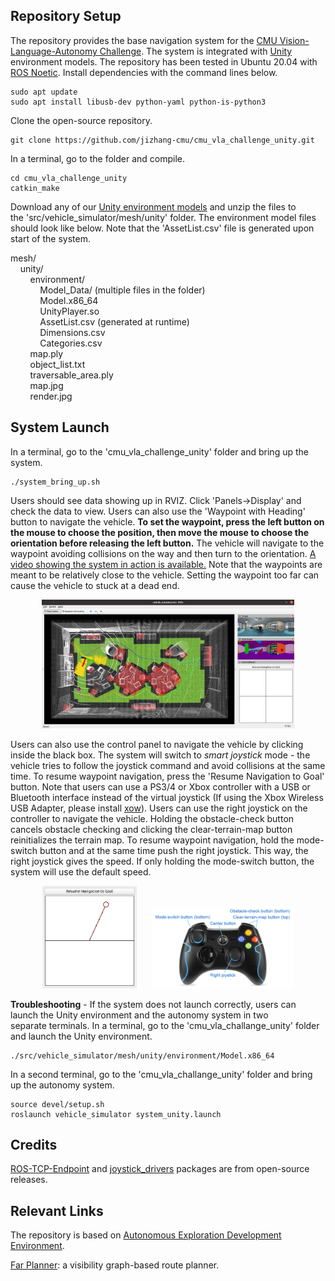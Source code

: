 ## Repository Setup

The repository provides the base navigation system for the [CMU Vision-Language-Autonomy Challenge](https://www.ai-meets-autonomy.com/cmu-vla-challenge). The system is integrated with [Unity](https://unity.com) environment models. The repository has been tested in Ubuntu 20.04 with [ROS Noetic](http://wiki.ros.org/noetic/Installation). Install dependencies with the command lines below.
```
sudo apt update
sudo apt install libusb-dev python-yaml python-is-python3
```
Clone the open-source repository.
```
git clone https://github.com/jizhang-cmu/cmu_vla_challenge_unity.git
```
In a terminal, go to the folder and compile.
```
cd cmu_vla_challenge_unity
catkin_make
```
Download any of our [Unity environment models](https://drive.google.com/drive/folders/1bmxdT6Oxzt0_0tohye2br7gqTnkMaq20?usp=share_link) and unzip the files to the 'src/vehicle_simulator/mesh/unity' folder. The environment model files should look like below. Note that the 'AssetList.csv' file is generated upon start of the system.

mesh/<br>
&nbsp;&nbsp;&nbsp;&nbsp;unity/<br>
&nbsp;&nbsp;&nbsp;&nbsp;&nbsp;&nbsp;&nbsp;&nbsp;environment/<br>
&nbsp;&nbsp;&nbsp;&nbsp;&nbsp;&nbsp;&nbsp;&nbsp;&nbsp;&nbsp;&nbsp;&nbsp;Model_Data/ (multiple files in the folder)<br>
&nbsp;&nbsp;&nbsp;&nbsp;&nbsp;&nbsp;&nbsp;&nbsp;&nbsp;&nbsp;&nbsp;&nbsp;Model.x86_64<br>
&nbsp;&nbsp;&nbsp;&nbsp;&nbsp;&nbsp;&nbsp;&nbsp;&nbsp;&nbsp;&nbsp;&nbsp;UnityPlayer.so<br>
&nbsp;&nbsp;&nbsp;&nbsp;&nbsp;&nbsp;&nbsp;&nbsp;&nbsp;&nbsp;&nbsp;&nbsp;AssetList.csv (generated at runtime)<br>
&nbsp;&nbsp;&nbsp;&nbsp;&nbsp;&nbsp;&nbsp;&nbsp;&nbsp;&nbsp;&nbsp;&nbsp;Dimensions.csv<br>
&nbsp;&nbsp;&nbsp;&nbsp;&nbsp;&nbsp;&nbsp;&nbsp;&nbsp;&nbsp;&nbsp;&nbsp;Categories.csv<br>
&nbsp;&nbsp;&nbsp;&nbsp;&nbsp;&nbsp;&nbsp;&nbsp;map.ply<br>
&nbsp;&nbsp;&nbsp;&nbsp;&nbsp;&nbsp;&nbsp;&nbsp;object_list.txt<br>
&nbsp;&nbsp;&nbsp;&nbsp;&nbsp;&nbsp;&nbsp;&nbsp;traversable_area.ply<br>
&nbsp;&nbsp;&nbsp;&nbsp;&nbsp;&nbsp;&nbsp;&nbsp;map.jpg<br>
&nbsp;&nbsp;&nbsp;&nbsp;&nbsp;&nbsp;&nbsp;&nbsp;render.jpg<br>

## System Launch

In a terminal, go to the 'cmu_vla_challenge_unity' folder and bring up the system.
```
./system_bring_up.sh
```
Users should see data showing up in RVIZ. Click 'Panels->Display' and check the data to view. Users can also use the 'Waypoint with Heading' button to navigate the vehicle. **To set the waypoint, press the left button on the mouse to choose the position, then move the mouse to choose the orientation before releasing the left button.** The vehicle will navigate to the waypoint avoiding collisions on the way and then turn to the orientation. [A video showing the system in action is available.](https://youtu.be/KSoiDJHShU8) Note that the waypoints are meant to be relatively close to the vehicle. Setting the waypoint too far can cause the vehicle to stuck at a dead end.

<p align="center">
  <img src="img/rviz_full.jpg" alt="RVIZ Full" width="80%"/>
</p>

Users can also use the control panel to navigate the vehicle by clicking inside the black box. The system will switch to *smart joystick* mode - the vehicle tries to follow the joystick command and avoid collisions at the same time. To resume waypoint navigation, press the 'Resume Navigation to Goal' button. Note that users can use a PS3/4 or Xbox controller with a USB or Bluetooth interface instead of the virtual joystick (If using the Xbox Wireless USB Adapter, please install [xow](https://github.com/medusalix/xow)). Users can use the right joystick on the controller to navigate the vehicle. Holding the obstacle-check button cancels obstacle checking and clicking the clear-terrain-map button reinitializes the terrain map. To resume waypoint navigation, hold the mode-switch button and at the same time push the right joystick. This way, the right joystick gives the speed. If only holding the mode-switch button, the system will use the default speed.

<p align="center">
  <img src="img/rviz_control_panel.jpg" alt="RVIZ Control Panel" width="30%"/>
  &nbsp;&nbsp;&nbsp;&nbsp;
  <img src="img/ps3_controller.jpg" alt="PS3 Controller" width="45%"/>
</p>

**Troubleshooting** - If the system does not launch correctly, users can launch the Unity environment and the autonomy system in two separate terminals. In a terminal, go to the 'cmu_vla_challange_unity' folder and launch the Unity environment.
```
./src/vehicle_simulator/mesh/unity/environment/Model.x86_64
```
In a second terminal, go to the 'cmu_vla_challange_unity' folder and bring up the autonomy system.

```
source devel/setup.sh  
roslaunch vehicle_simulator system_unity.launch 
```

## Credits

[ROS-TCP-Endpoint](https://github.com/Unity-Technologies/ROS-TCP-Endpoint) and [joystick_drivers](http://wiki.ros.org/joystick_drivers) packages are from open-source releases.

## Relevant Links

The repository is based on [Autonomous Exploration Development Environment](https://www.cmu-exploration.com).

[Far Planner](https://github.com/MichaelFYang/far_planner): a visibility graph-based route planner.
